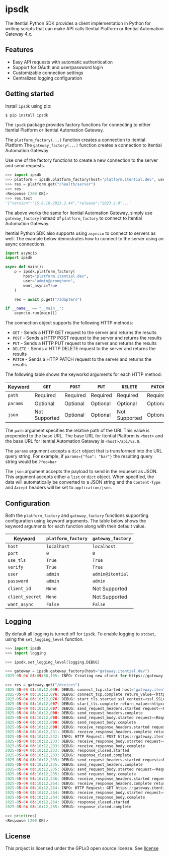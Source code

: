 # ipsdk

The Itential Python SDK provides a client implementation in Python for writing
scripts that can make API calls Itential Platform or Itential Automation
Gateway 4.x.

## Features

- Easy API requests with automatic authentication
- Support for OAuth and user/password login
- Customizable connection settings
- Centralized logging configuration

## Getting started

Install `ipsdk` using pip:

```python
$ pip install ipsdk
```

The `ipsdk` package provides factory functions for connecting to either
Itential Platform or Itential Automation Gateway.

The `platform_factory(...)` function creates a connection to Itential Platform
The `gateway_factory(...)` function creates a connection to Itential Automation Gateway

Use one of the factory functions to create a new connection to the server
and send requests.

```python
>>> import ipsdk
>>> platform = ipsdk.platform_factory(host="platform.itential.dev", user="admin@pronghorn")
>>> res = platform.get("/health/server")
>>> res
<Response [200 OK]>
>>> res.text
'{"version":"15.8.10-2023.2.44","release":"2023.2.9"...`
```

The above works the same for Itential Automation Gateway, simply use
`gateway_factory` instead of `platform_factory` to connect to Itential
Automation Gateway.

Itential Python SDK also supports using `asyncio` to connect to servers as
well.  The example below demostrates how to connect to the server using an
async connections.

```python
import asyncio
import ipsdk

async def main():
    p = ipsdk.platform_factory(
        host="platform.itential.dev",
        user="admin@pronghorn",
        want_async=True
    )

    res = await p.get("/adapters")

if __name__ == "__main__":
    asyncio.run(main())
```

The connection object supports the following HTTP methods:

- `GET` - Sends a HTTP GET request to the server and returns the results
- `POST` - Sends a HTTP POST request to the server and returns the results
- `PUT` - Sends a HTTP PUT request to the server and returns the results
- `DELETE` - Sends a HTTP DELETE request to the server and returns the results
- `PATCH` - Sends a HTTP PATCH request to the server and returns the resutls

The following table shows the keyworkd arguments for each HTTP method:

 | Keyword  | `GET`         | `POST`   | `PUT`    | `DELETE`      | `PATCH`  |
 |----------|---------------|----------|----------|---------------|----------|
 | `path`   | Required      | Required | Required | Required      | Required |
 | `params` | Optional      | Optional | Optional | Optional      | Optional |
 | `json`   | Not Supported | Optional | Optional | Not Supported | Optional |

The `path` argument specifies the relative path of the URI.   This value is
prepended to the base URL.  The base URL for Itential Platform is `<host>` and
the base URL for Itential Automation Gateway is `<host>/api/v2.0`.

The `params` argument accepts a `dict` object that is transformed into the URL
query string.  For example, if `params={"foo": "bar"}` the resulting query
string would be `?foo=bar`

The `json` argument accepts the payload to send in the requeset as JSON.  This
argument accepts either a `list` or `dict` object.  When specified, the data
will automatically be converted to a JSON string and the `Content-Type` and
`Accept` headers will be set to `application/json`.

## Configuration

Both the `platform_factory` and `gateway_factory` functions supporting
configuration using keyword arguments.  The table below shows the keyword
arguments for each function along with their default value.

 | Keyword         | `platform_factory` | `gateway_factory` |
 |-----------------|--------------------|-------------------|
 | `host`          | `localhost`        | `localhost`       |
 | `port`          | `0`                | `0`               |
 | `use_tls`       | `True`             | `True`            |
 | `verify`        | `True`             | `True`            |
 | `user`          | `admin`            | `admin@itential`  |
 | `password`      | `admin`            | `admin`           |
 | `client_id`     | `None`             | Not Supported     |
 | `client_secret` | `None`             | Not Supported     |
 | `want_async`    | `False`            | `False`           |

## Logging

By default all logging is turned off for `ipsdk`.  To enable logging to
`stdout`, using the `set_logging_level` function.

```python
>>> import ipsdk
>>> import logging

>>> ipsdk.set_logging_level(logging.DEBUG)

>>> gateway = ipsdk.gateway_factory(host="gateway.itential.dev")
2025-05-04 08:09:58,105: INFO: Creating new client for https://gateway.itential.dev/api/v2.0

>>> res = gateway.get("/devices")
2025-05-04 08:10:12,009: DEBUG: connect_tcp.started host='gateway.itential.dev' port=443 local_address=None timeout=5.0 socket_options=None
2025-05-04 08:10:12,076: DEBUG: connect_tcp.complete return_value=<httpcore._backends.sync.SyncStream object at 0x7fcb6cdcc980>
2025-05-04 08:10:12,076: DEBUG: start_tls.started ssl_context=<ssl.SSLContext object at 0x7fcb6cf22a80> server_hostname='gateway.itential.dev' timeout=5.0
2025-05-04 08:10:12,097: DEBUG: start_tls.complete return_value=<httpcore._backends.sync.SyncStream object at 0x7fcb6cdd4910>
2025-05-04 08:10:12,097: DEBUG: send_request_headers.started request=<Request [b'POST']>
2025-05-04 08:10:12,098: DEBUG: send_request_headers.complete
2025-05-04 08:10:12,098: DEBUG: send_request_body.started request=<Request [b'POST']>
2025-05-04 08:10:12,098: DEBUG: send_request_body.complete
2025-05-04 08:10:12,098: DEBUG: receive_response_headers.started request=<Request [b'POST']>
2025-05-04 08:10:12,231: DEBUG: receive_response_headers.complete return_value=(b'HTTP/1.1', 200, b'OK', [(b'Date', b'Sun, 04 May 2025 12:10:12 GMT'), (b'Content-Type', b'application/json'), (b'Transfer-Encoding', b'chunked'), (b'Connection', b'keep-alive'), (b'Server', b'cloudflare'), (b'Last-Modified', b'2025-05-04 12:10:12.220779'), (b'Cache-Control', b'no-store, no-cache, must-revalidate, post-check=0, pre-check=0, max-age=0'), (b'Pragma', b'no-cache'), (b'Expires', b'-1'), (b'X-Frame-Options', b'DENY'), (b'X-Xss-Protection', b'1'), (b'X-Content-Type-Options', b'nosniff'), (b'Cf-Cache-Status', b'DYNAMIC'), (b'Content-Encoding', b'gzip'), (b'Set-Cookie', b'AutomationGatewayToken=NzQ3NS42MzM2NTcxMzYyNDg=; HttpOnly; Path=/'), (b'CF-RAY', b'93a7e4c1a9626abf-RDU'), (b'alt-svc', b'h3=":443"; ma=86400')])
2025-05-04 08:10:12,232: INFO: HTTP Request: POST https://gateway.itential.dev/api/v2.0/login "HTTP/1.1 200 OK"
2025-05-04 08:10:12,233: DEBUG: receive_response_body.started request=<Request [b'POST']>
2025-05-04 08:10:12,233: DEBUG: receive_response_body.complete
2025-05-04 08:10:12,233: DEBUG: response_closed.started
2025-05-04 08:10:12,233: DEBUG: response_closed.complete
2025-05-04 08:10:12,235: DEBUG: send_request_headers.started request=<Request [b'GET']>
2025-05-04 08:10:12,235: DEBUG: send_request_headers.complete
2025-05-04 08:10:12,235: DEBUG: send_request_body.started request=<Request [b'GET']>
2025-05-04 08:10:12,235: DEBUG: send_request_body.complete
2025-05-04 08:10:12,236: DEBUG: receive_response_headers.started request=<Request [b'GET']>
2025-05-04 08:10:12,264: DEBUG: receive_response_headers.complete return_value=(b'HTTP/1.1', 200, b'OK', [(b'Date', b'Sun, 04 May 2025 12:10:12 GMT'), (b'Content-Type', b'application/json'), (b'Transfer-Encoding', b'chunked'), (b'Connection', b'keep-alive'), (b'Server', b'cloudflare'), (b'Last-Modified', b'2025-05-04 12:10:12.253899'), (b'Cache-Control', b'no-store, no-cache, must-revalidate, post-check=0, pre-check=0, max-age=0'), (b'Pragma', b'no-cache'), (b'Expires', b'-1'), (b'X-Frame-Options', b'DENY'), (b'X-Xss-Protection', b'1'), (b'X-Content-Type-Options', b'nosniff'), (b'Cf-Cache-Status', b'DYNAMIC'), (b'Content-Encoding', b'gzip'), (b'CF-RAY', b'93a7e4c279e36abf-RDU'), (b'alt-svc', b'h3=":443"; ma=86400')])
2025-05-04 08:10:12,264: INFO: HTTP Request: GET https://gateway.itential.dev/api/v2.0/devices "HTTP/1.1 200 OK"
2025-05-04 08:10:12,264: DEBUG: receive_response_body.started request=<Request [b'GET']>
2025-05-04 08:10:12,264: DEBUG: receive_response_body.complete
2025-05-04 08:10:12,264: DEBUG: response_closed.started
2025-05-04 08:10:12,265: DEBUG: response_closed.complete

>>> print(res)
<Response [200 OK]>
```

## License

This project is licensed under the GPLv3 open source license.  See
[license](LICENSE)
